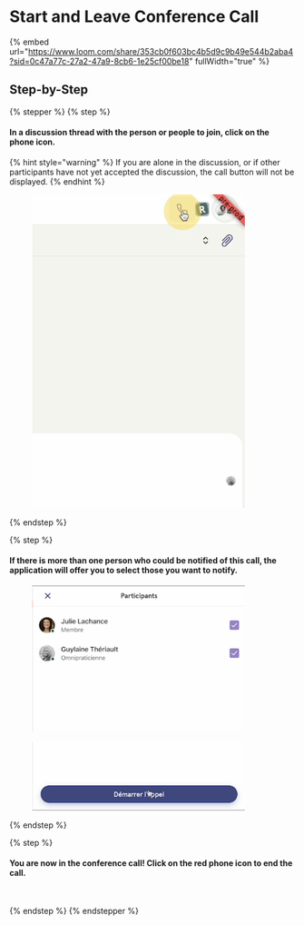 # Start and Leave Conference Call

{% embed url="https://www.loom.com/share/353cb0f603bc4b5d9c9b49e544b2aba4?sid=0c47a77c-27a2-47a9-8cb6-1e25cf00be18" fullWidth="true" %}

## Step-by-Step

{% stepper %}
{% step %}
#### In a discussion thread with the person or people to join, click on the phone icon.

{% hint style="warning" %}
If you are alone in the discussion, or if other participants have not yet accepted the discussion, the call button will not be displayed.
{% endhint %}

<div align="left"><figure><img src="../../.gitbook/assets/Cliquer sur licône du téléphone- Étape 1.png" alt="" width="375"><figcaption></figcaption></figure></div>
{% endstep %}

{% step %}
#### If there is more than one person who could be notified of this call, the application will offer you to select those you want to notify.

<div align="left"><figure><img src="../../.gitbook/assets/Sélectionner les participants et démarrer lappel - Étape 2.png" alt="" width="375"><figcaption></figcaption></figure></div>

<div align="left"><figure><img src="../../.gitbook/assets/Sélectionner les participants et démarrer lappel - Étape 3.png" alt="" width="375"><figcaption></figcaption></figure></div>
{% endstep %}

{% step %}
#### You are now in the conference call! Click on the red phone icon to end the call.

<div align="left"><figure><img src="../../.gitbook/assets/Cliquer sur licône de porter rouge pour quitter lappel.png" alt="" width="375"><figcaption></figcaption></figure></div>
{% endstep %}
{% endstepper %}
